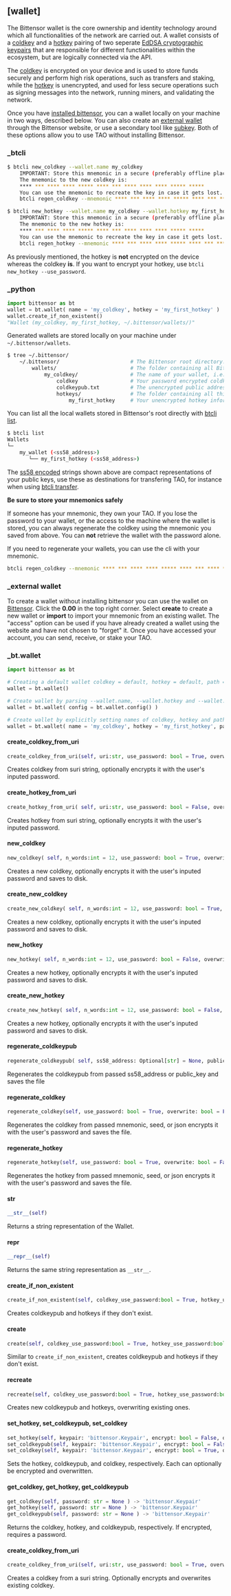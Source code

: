 
## [wallet]

The Bittensor wallet is the core ownership and identity technology around which all functionalities of the network are carried out. A wallet consists of a [coldkey](glossary/glossary)  and a [hotkey](glossary/glossary) pairing of two seperate [EdDSA cryptographic keypairs](https://en.wikipedia.org/wiki/EdDSA#Ed25519) that are responsible for different functionalities within the ecosystem, but are logically connected via the API.

The [coldkey](glossary/glossary) is encrypted on your device and is used to store funds securely and perform high risk operations, such as transfers and staking, while the [hotkey](glossary/glossary) is unencrypted, and used for less secure operations such as signing messages into the network, running miners, and validating the network.

Once you have [installed bittensor](getting-started/installation), you can a wallet locally on your machine in two ways, described below. You can also create an [external wallet](#03-external-wallet) through the Bittensor website, or use a secondary tool like [subkey](https://docs.substrate.io/reference/command-line-tools/subkey/). Both of these options allow you to use TAO without installing Bittensor.







### _btcli 


```bash dark
$ btcli new_coldkey --wallet.name my_coldkey
    IMPORTANT: Store this mnemonic in a secure (preferably offline place), as anyone who has possesion of this mnemonic can use it to regenerate the key and access your tokens.
    The mnemonic to the new coldkey is:
    **** *** **** **** ***** **** *** **** **** **** ***** *****
    You can use the mnemonic to recreate the key in case it gets lost. The command to use to regenerate the key using this mnemonic is:
    btcli regen_coldkey --mnemonic **** *** **** **** ***** **** *** **** **** **** ***** *****

$ btcli new_hotkey --wallet.name my_coldkey --wallet.hotkey my_first_hotkey
    IMPORTANT: Store this mnemonic in a secure (preferably offline place), as anyone who has possesion of this mnemonic can use it to regenerate the key and access your tokens.
    The mnemonic to the new hotkey is:
    **** *** **** **** ***** **** *** **** **** **** ***** *****
    You can use the mnemonic to recreate the key in case it gets lost. The command to use to regenerate the key using this mnemonic is:
    btcli regen_hotkey --mnemonic **** *** **** **** ***** **** *** **** **** **** ***** *****
```

As previously mentioned, the hotkey is **not** encrypted on the device whereas the coldkey **is**.
If you want to encrypt your hotkey, use `btcli new_hotkey --use_password`.










### _python 


```python numbered dark
import bittensor as bt
wallet = bt.wallet( name = 'my_coldkey', hotkey = 'my_first_hotkey' )
wallet.create_if_non_existent()
"Wallet (my_coldkey, my_first_hotkey, ~/.bittensor/wallets/)"
```

Generated wallets are stored locally on your machine under `~/.bittensor/wallets`.
```bash dark nocopy
$ tree ~/.bittensor/
    ~/.bittensor/                       # The Bittensor root directory.
        wallets/                        # The folder containing all Bittensor wallets.
            my_coldkey/                 # The name of your wallet, i.e. "my_coldkey".
                coldkey                 # Your password encrypted coldkey.
                coldkeypub.txt          # The unencrypted public address of your coldkey
                hotkeys/                # The folder containing all this coldkey's hotkeys.
                    my_first_hotkey     # Your unencrypted hotkey information.
```

You can list all the local wallets stored in Bittensor's root directly with [btcli list](reference/btcli).
```bash dark nocopy
$ btcli list
Wallets
└─
    my_wallet (<ss58_address>)
       └── my_first_hotkey (<ss58_address>)
```
The [ss58 encoded](https://docs.substrate.io/reference/address-formats/#:~:text=case%20L%20(l)-,Address%20type,address%20bytes%20that%20follow%20it.&text=Simple%20account%2Faddress%2Fnetwork%20identifier,directly%20as%20such%20an%20identifier) strings shown above are compact representations of your public keys, use these as destinations for transfering TAO, for instance when using [btcli transfer](reference/btcli).

**Be sure to store your mnemonics safely**

If someone has your mnemonic, they own your TAO. If you lose the password to your wallet, or the access to the machine where the wallet is stored, you can always regenerate the coldkey using the mnemonic you saved from above. You can **not** retrieve the wallet with the password alone.

If you need to regenerate your wallets, you can use the cli with your mnemonic.

```bash dark
btcli regen_coldkey --mnemonic **** *** **** **** ***** **** *** **** **** **** ***** *****
```













### _external wallet

To create a wallet without installing bittensor you can use the wallet on [Bittensor](http://bittensor.com). Click the **0.00** in the top right corner. Select **create** to create a new wallet or **import** to import your mnemonic from an existing wallet. The "access" option can be used if you have already created a wallet using the website and have not chosen to "forget" it. Once you have accessed your account, you can send, receive, or stake your TAO.
















### _bt.wallet


<Accordion title="(examples)">

```python dark
import bittensor as bt

# Creating a default wallet coldkey = default, hotkey = default, path = ~/.bittensor/wallets
wallet = bt.wallet()

# Create wallet by parsing --wallet.name, --wallet.hotkey and --wallet.path from the command line.
wallet = bt.wallet( config = bt.wallet.config() )

# Create wallet by explicitly setting names of coldkey, hotkey and path.
wallet = bt.wallet( name = 'my_coldkey', hotkey = 'my_first_hotkey', path = '~/path/to/wallets/dir' )
```


</Accordion>

<Accordion title="(methods)">


#### create_coldkey_from_uri
```python
create_coldkey_from_uri(self, uri:str, use_password: bool = True, overwrite:bool = False) -> 'Wallet'
```
Creates coldkey from suri string, optionally encrypts it with the user's inputed password.


#### create_hotkey_from_uri
```python
create_hotkey_from_uri( self, uri:str, use_password: bool = False, overwrite:bool = False) -> 'Wallet'
```
Creates hotkey from suri string, optionally encrypts it with the user's inputed password.


#### new_coldkey
```python
new_coldkey( self, n_words:int = 12, use_password: bool = True, overwrite:bool = False) -> 'Wallet'
```
Creates a new coldkey, optionally encrypts it with the user's inputed password and saves to disk.


#### create_new_coldkey
```python
create_new_coldkey( self, n_words:int = 12, use_password: bool = True, overwrite:bool = False) -> 'Wallet'
```
Creates a new coldkey, optionally encrypts it with the user's inputed password and saves to disk.


#### new_hotkey
```python
new_hotkey( self, n_words:int = 12, use_password: bool = False, overwrite:bool = False) -> 'Wallet'
```
Creates a new hotkey, optionally encrypts it with the user's inputed password and saves to disk.


#### create_new_hotkey
```python
create_new_hotkey( self, n_words:int = 12, use_password: bool = False, overwrite:bool = False) -> 'Wallet'
```
Creates a new hotkey, optionally encrypts it with the user's inputed password and saves to disk.


#### regenerate_coldkeypub
```python
regenerate_coldkeypub( self, ss58_address: Optional[str] = None, public_key: Optional[Union[str, bytes]] = None, overwrite: bool = False ) -> 'Wallet'
```
Regenerates the coldkeypub from passed ss58_address or public_key and saves the file


#### regenerate_coldkey
```python
regenerate_coldkey(self, use_password: bool = True, overwrite: bool = False, **kwargs) -> 'Wallet'
```
Regenerates the coldkey from passed mnemonic, seed, or json encrypts it with the user's password and saves the file.


#### regenerate_hotkey
```python
regenerate_hotkey(self, use_password: bool = True, overwrite: bool = False, **kwargs) -> 'Wallet'
```
Regenerates the hotkey from passed mnemonic, seed, or json encrypts it with the user's password and saves the file.


#### __str__
```python
__str__(self)
```
Returns a string representation of the Wallet.


#### __repr__
```python
__repr__(self)
```
Returns the same string representation as `__str__`.


#### create_if_non_existent
```python
create_if_non_existent(self, coldkey_use_password:bool = True, hotkey_use_password:bool = False) -> 'Wallet'
```
Creates coldkeypub and hotkeys if they don't exist.


 
#### create
```python
create(self, coldkey_use_password:bool = True, hotkey_use_password:bool = False) -> 'Wallet'
```
Similar to `create_if_non_existent`, creates coldkeypub and hotkeys if they don't exist.


#### recreate
```python
recreate(self, coldkey_use_password:bool = True, hotkey_use_password:bool = False ) -> 'Wallet'
```
Creates new coldkeypub and hotkeys, overwriting existing ones.


#### set_hotkey, set_coldkeypub, set_coldkey
```python
set_hotkey(self, keypair: 'bittensor.Keypair', encrypt: bool = False, overwrite: bool = False) -> 'bittensor.Keyfile'
set_coldkeypub(self, keypair: 'bittensor.Keypair', encrypt: bool = False, overwrite: bool = False) -> 'bittensor.Keyfile'
set_coldkey(self, keypair: 'bittensor.Keypair', encrypt: bool = True, overwrite: bool = False) -> 'bittensor.Keyfile'
```
Sets the hotkey, coldkeypub, and coldkey, respectively. Each can optionally be encrypted and overwritten.


#### get_coldkey, get_hotkey, get_coldkeypub
```python
get_coldkey(self, password: str = None ) -> 'bittensor.Keypair'
get_hotkey(self, password: str = None ) -> 'bittensor.Keypair'
get_coldkeypub(self, password: str = None ) -> 'bittensor.Keypair'
```
Returns the coldkey, hotkey, and coldkeypub, respectively. If encrypted, requires a password.


#### create_coldkey_from_uri
```python
create_coldkey_from_uri(self, uri:str, use_password: bool = True, overwrite:bool = False) -> 'Wallet'
```
Creates a coldkey from a suri string. Optionally encrypts and overwrites existing coldkey.


</Accordion>












